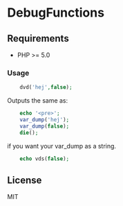 # DebugFunctions

## Requirements

- PHP >= 5.0

### Usage

```php
    dvd('hej',false);
```
Outputs the same as:
```php
    echo '<pre>';
    var_dump('hej');
    var_dump(false);
    die();
```


if you want your var_dump as a string.
```php
    echo vds(false);
```

## License 

MIT